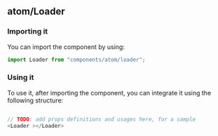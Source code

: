 ## atom/Loader

<!-- TODO: add a description here! -->

### Importing it

You can import the component by using:

```js
import Loader from "components/atom/loader";
```

### Using it

To use it, after importing the component, you can integrate it using the following structure:

```js

// TODO: add props definitions and usages here, for a sample
<Loader ></Loader>

```